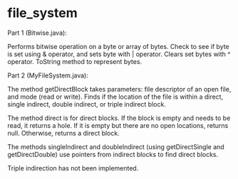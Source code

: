 # file_system

Part 1 (Bitwise.java):

Performs bitwise operation on a byte or array of bytes.
Check to see if byte is set using & operator, and sets byte with | operator.
Clears set bytes with ^ operator.
ToString method to represent bytes.

Part 2 (MyFileSystem.java):

The method getDirectBlock takes parameters: file descriptor of an open file, and mode (read or write). Finds if the location of the file is within a direct, single indirect, double indirect, or triple indirect block.

The method direct is for direct blocks. If the block is empty and needs to be read, it returns a hole. If it is empty but there are no open locations, returns null. Otherwise, returns a direct block.

The methods singleIndirect and doubleIndirect (using getDirectSingle and getDirectDouble) use pointers from indirect blocks to find direct blocks.

Triple indirection has not been implemented.
